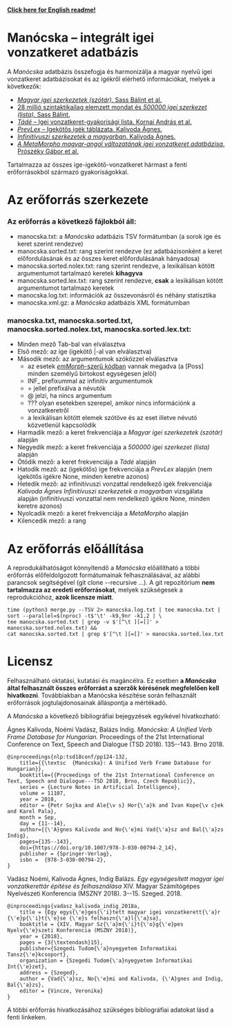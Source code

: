 #### [Click here for English readme!](https://github.com/ppke-nlpg/manocska/blob/master/README.en.md)

# Manócska – integrált igei vonzatkeret adatbázis

A _Manócska_ adatbázis összefogja és harmonizálja a magyar nyelvű igei vonzatkeret adatbázisokat és az igékről elérhető információkat, melyek a következők:

- [_Magyar igei szerkezetek (szótár)_. Sass Bálint et al.](ige_szotar/README.md)
- [28 millió szintaktikailag elemzett mondat és _500000 igei szerkezet (lista)_. Sass Bálint.](isz/README.md)
- [_Tádé_ – Igei vonzatkeret-gyakorisági lista. Kornai András et al.](tade/README.md)
- [_PrevLex_ – Igekötős igék táblázata. Kalivoda Ágnes.](https://github.com/kagnes/prevlex/)
- [_Infinitívuszi szerkezetek a magyarban_. Kalivoda Ágnes.](https://github.com/kagnes/infinitival_constructions)
- [_A MetaMorpho magyar-angol változatának igei vonzatkeret adatbázisa_. Prószéky Gábor et al.](MetaMorphoHuEn/README.md)

Tartalmazza az összes ige-igekötő-vonzatkeret hármast a fenti erőforrásokból származó gyakoriságokkal.

# Az erőforrás szerkezete

### Az erőforrás a következő fájlokból áll:

- manocska.txt: a _Manócska_ adatbázis TSV formátumban (a sorok ige és keret szerint rendezve)
- manocska.sorted.txt: rang szerint rendezve (ez adatbázisonként a keret előfordulásának és az összes keret előfordulásának hányadosa)
- manocska.sorted.nolex.txt: rang szerint rendezve, a lexikálisan kötött argumentumot tartalmazó keretek __kihagyva__
- manocska.sorted.lex.txt: rang szerint rendezve, __csak__ a lexikálisan kötött argumentumot tartalmazó keretek
- manocska.log.txt: információk az összevonásról és néhány statisztika
- manocska.xml.gz: a _Manócska_ adatbázis XML formátumban

### manocska.txt, manocska.sorted.txt, manocska.sorted.nolex.txt, manocska.sorted.lex.txt:

- Minden mező Tab-bal van elválasztva
- Első mező: az ige (igekötő |-al van elválasztva)
- Második mező: az argumentumok szóközzel elválasztva
    - az esetek [_emMorph_-szerű kódban](https://e-magyar.hu/hu/textmodules/emmorph_codelist) vannak megadva (a [Poss] minden személyű birtokost egységesen jelöl)
    - INF_ prefixummal az infinitív argumentumok
    - = jellel prefixálva a névutók
    - @ jelzi, ha nincs argumentum
    - ??? olyan esetekben szerepel, amikor nincs információnk a vonzatkeretről
    - a lexikálisan kötött elemek szótöve és az eset illetve névutó közvetlenül kapcsolódik
- Harmadik mező: a keret frekvenciája a _Magyar igei szerkezetek (szótár)_ alapján
- Negyedik mező: a keret frekvenciája a _500000 igei szerkezet (lista)_ alapján
- Ötödik mező: a keret frekvenciája a _Tádé_ alapján
- Hatodik mező: az (igekötős) ige frekvenciája a _PrevLex_ alapján (nem igekötős igékre None, minden keretre azonos)
- Hetedik mező: az infinitívuszi vonzattal rendelkező igék frekvenciája _Kalivoda Ágnes Infinitívuszi szerkezetek a magyarban_ vizsgálata alapján (infinitívuszi vonzattal nem rendelkező igékre None, minden keretre azonos)
- Nyolcadik mező: a keret frekvenciája a _MetaMorpho_ alapján
- Kilencedik mező: a rang

# Az erőforrás előállítása

A reprodukálhatóságot könnyítendő a _Manócska_ előállítható a többi erőforrás előfeldolgozott formátumainak felhasználásával, az alábbi parancsok segítségével (git clone --recursive ...).
A git repozitórium __nem tartalmazza az eredeti erőforrásokat__, melyek szükségesek a reprodukcióhoz, __azok licensze miatt__.

    time (python3 merge.py --TSV 2> manocska.log.txt | tee manocska.txt | sort --parallel=$(nproc) -t$'\t' -k9,9nr -k1,2 | \
    tee manocska.sorted.txt | grep -v $'[^\t ][=[]' > manocska.sorted.nolex.txt) &&
    cat manocska.sorted.txt | grep $'[^\t ][=[]' > manocska.sorted.lex.txt

# Licensz

Felhasználható oktatási, kutatási és magáncélra. Ez esetben __a _Manócska_ által felhasznált összes erőforrást a szerzők kérésének megfelelően kell hivatkozni__.
Továbbiakban a Manócska készítése során felhasznált erőforrások jogtulajdonosainak álláspontja a mértékadó.

A _Manócska_ a következő bibliográfiai bejegyzések egyikével hivatkozható:

Ágnes Kalivoda, Noémi Vadász, Balázs Indig. _Manócska: A Unified Verb Frame Database for Hungarian._ Proceedings of the 21st International Conference on Text, Speech and Dialogue (TSD 2018). 135--143. Brno 2018.

	@inproceedings{nlp:tsd18conf/pp124-132,
		title={{\textsc  {Manócska}: A Unified Verb Frame Database for Hungarian}},
		booktitle={{Proceedings of the 21st International Conference on Text, Speech and Dialogue---TSD 2018, Brno, Czech Republic}},
		series = {Lecture Notes in Artificial Intelligence},
		volume = 11107,
		year = 2018,
		editor = {Petr Sojka and Ale{\v s} Hor{\'a}k and Ivan Kope{\v c}ek and Karel Pala},
		month = Sep,
		day = {11--14},
		author={{\'A}gnes Kalivoda and No{\'e}mi Vad{\'a}sz and Bal{\'a}zs Indig},
		pages={135--143},
		doi={https://doi.org/10.1007/978-3-030-00794-2_14},
		publisher = {Springer-Verlag},
		isbn =  {978-3-030-00794-2},
	}

Vadász Noémi, Kalivoda Ágnes, Indig Balázs. _Egy egységesített magyar igei vonzatkerettár építése és felhasználása_ XIV. Magyar Számítógépes Nyelvészeti Konferencia (MSZNY 2018). 3--15. Szeged. 2018.

    @inproceedings{vadasz_kalivoda_indig_2018a,
        title = {Egy egys{\'e}ges{\'i}tett magyar igei vonzatkerett{\'a}r {\'e}p{\'i}t{\'e}se {\'e}s felhaszn{\'a}l{\'a}sa},
        booktitle = {XIV. Magyar Sz{\'a}m{\'i}t{\'o}g{\'e}pes Nyelv{\'e}szeti Konferencia (MSZNY 2018)},
        year = {2018},
        pages = {3{\textendash}15},
        publisher={Szegedi Tudom{\'a}nyegyetem Informatikai Tansz{\'e}kcsoport},
        organization = {Szegedi Tudom{\'a}nyegyetem Informatikai Int{\'e}zet},
        address = {Szeged},
        author = {Vad{\'a}sz, No{\'e}mi and Kalivoda, {\'A}gnes and Indig, Bal{\'a}zs},
        editor = {Vincze, Veronika}
    }

A többi erőforrás hivatkozásához szükséges bibliográfiai adatokat lásd a fenti linkeken.

